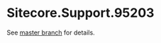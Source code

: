 # Sitecore.Support.95203

See [master branch](https://github.com/sitecoresupport/Sitecore.Support.95203) for details.